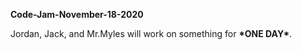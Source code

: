 <b>Code-Jam-November-18-2020</b>
<p>Jordan, Jack, and Mr.Myles will work on something for <b>*ONE DAY*</b>.</p>
